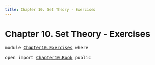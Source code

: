 ```yaml
---
title: Chapter 10. Set Theory - Exercises
---
```


# Chapter 10. Set Theory - Exercises

<pre class="Agda"><a id="98" class="Keyword">module</a> <a id="105" href="Chapter10.Exercises.html" class="Module">Chapter10.Exercises</a> <a id="125" class="Keyword">where</a>

<a id="132" class="Keyword">open</a> <a id="137" class="Keyword">import</a> <a id="144" href="Chapter10.Book.html" class="Module">Chapter10.Book</a> <a id="159" class="Keyword">public</a>
</pre>